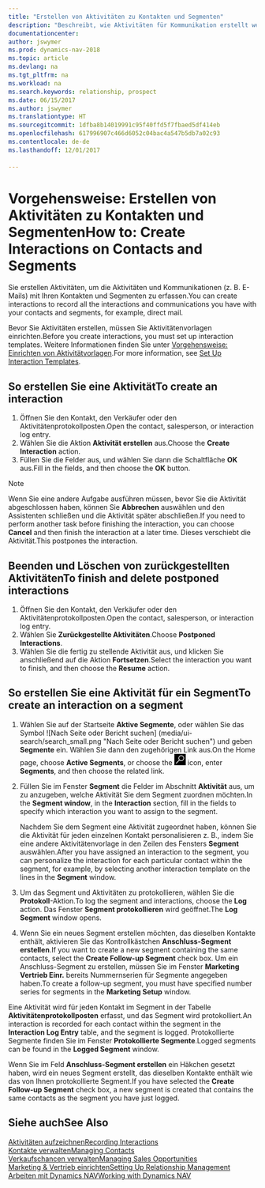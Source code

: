 ```yaml
---
title: "Erstellen von Aktivitäten zu Kontakten und Segmenten"
description: "Beschreibt, wie Aktivitäten für Kommunikation erstellt werden, die Sie mit Ihren Kontakten und Segmenten in Dynamics NAV haben, wie beispielsweise direkte E-Mail."
documentationcenter: 
author: jswymer
ms.prod: dynamics-nav-2018
ms.topic: article
ms.devlang: na
ms.tgt_pltfrm: na
ms.workload: na
ms.search.keywords: relationship, prospect
ms.date: 06/15/2017
ms.author: jswymer
ms.translationtype: HT
ms.sourcegitcommit: 1dfba8b14019991c95f40ffd5f7fbaed5df414eb
ms.openlocfilehash: 617996907c466d6052c04bac4a547b5db7a02c93
ms.contentlocale: de-de
ms.lasthandoff: 12/01/2017

---
```

# <a name="how-to-create-interactions-on-contacts-and-segments"></a><span data-ttu-id="93e54-103">Vorgehensweise: Erstellen von Aktivitäten zu Kontakten und Segmenten</span><span class="sxs-lookup"><span data-stu-id="93e54-103">How to: Create Interactions on Contacts and Segments</span></span>
<span data-ttu-id="93e54-104">Sie erstellen Aktivitäten, um die Aktivitäten und Kommunikationen (z. B. E-Mails) mit Ihren Kontakten und Segmenten zu erfassen.</span><span class="sxs-lookup"><span data-stu-id="93e54-104">You can create interactions to record all the interactions and communications you have with your contacts and segments, for example, direct mail.</span></span>

<span data-ttu-id="93e54-105">Bevor Sie Aktivitäten erstellen, müssen Sie Aktivitätenvorlagen einrichten.</span><span class="sxs-lookup"><span data-stu-id="93e54-105">Before you create interactions, you must set up interaction templates.</span></span> <span data-ttu-id="93e54-106">Weitere Informationen finden Sie unter [Vorgehensweise: Einrichten von Aktivitätvorlagen](marketing-interactions.md).</span><span class="sxs-lookup"><span data-stu-id="93e54-106">For more information, see  [Set Up Interaction Templates](marketing-interactions.md).</span></span>

## <a name="to-create-an-interaction"></a><span data-ttu-id="93e54-107">So erstellen Sie eine Aktivität</span><span class="sxs-lookup"><span data-stu-id="93e54-107">To create an interaction</span></span>
1. <span data-ttu-id="93e54-108">Öffnen Sie den Kontakt, den Verkäufer oder den Aktivitätenprotokollposten.</span><span class="sxs-lookup"><span data-stu-id="93e54-108">Open the contact, salesperson, or interaction log entry.</span></span>
2. <span data-ttu-id="93e54-109">Wählen Sie die Aktion **Aktivität erstellen** aus.</span><span class="sxs-lookup"><span data-stu-id="93e54-109">Choose the **Create Interaction** action.</span></span>
3. <span data-ttu-id="93e54-110">Füllen Sie die Felder aus, und wählen Sie dann die Schaltfläche **OK** aus.</span><span class="sxs-lookup"><span data-stu-id="93e54-110">Fill in the fields, and then choose the **OK** button.</span></span>

> [!NOTE]  
>   <span data-ttu-id="93e54-111">Wenn Sie eine andere Aufgabe ausführen müssen, bevor Sie die Aktivität abgeschlossen haben, können Sie **Abbrechen** auswählen und den Assistenten schließen und die Aktivität später abschließen.</span><span class="sxs-lookup"><span data-stu-id="93e54-111">If you need to perform another task before finishing the interaction, you can choose **Cancel** and then finish the interaction at a later time.</span></span> <span data-ttu-id="93e54-112">Dieses verschiebt die Aktivität.</span><span class="sxs-lookup"><span data-stu-id="93e54-112">This postpones the interaction.</span></span>

## <a name="to-finish-and-delete-postponed-interactions"></a><span data-ttu-id="93e54-113">Beenden und Löschen von zurückgestellten Aktivitäten</span><span class="sxs-lookup"><span data-stu-id="93e54-113">To finish and delete postponed interactions</span></span>
1. <span data-ttu-id="93e54-114">Öffnen Sie den Kontakt, den Verkäufer oder den Aktivitätenprotokollposten.</span><span class="sxs-lookup"><span data-stu-id="93e54-114">Open the contact, salesperson, or interaction log entry.</span></span>
2. <span data-ttu-id="93e54-115">Wählen Sie **Zurückgestellte Aktivitäten**.</span><span class="sxs-lookup"><span data-stu-id="93e54-115">Choose **Postponed Interactions**.</span></span>
3. <span data-ttu-id="93e54-116">Wählen Sie die fertig zu stellende Aktivität aus, und klicken Sie anschließend auf die Aktion **Fortsetzen**.</span><span class="sxs-lookup"><span data-stu-id="93e54-116">Select the interaction you want to finish, and then choose the **Resume** action.</span></span>

## <a name="to-create-an-interaction-on-a-segment"></a><span data-ttu-id="93e54-117">So erstellen Sie eine Aktivität für ein Segment</span><span class="sxs-lookup"><span data-stu-id="93e54-117">To create an interaction on a segment</span></span>
1. <span data-ttu-id="93e54-118">Wählen Sie auf der Startseite **Aktive Segmente**, oder wählen Sie  das Symbol ![Nach Seite oder Bericht suchen] (media/ui-search/search_small.png "Nach Seite oder Bericht suchen") und geben **Segmente** ein. Wählen Sie dann den zugehörigen Link aus.</span><span class="sxs-lookup"><span data-stu-id="93e54-118">On the Home page, choose **Active Segments**, or choose the ![Search for Page or Report](media/ui-search/search_small.png "Search for Page or Report icon") icon, enter **Segments**, and then choose the related link.</span></span>
2. <span data-ttu-id="93e54-119">Füllen Sie im Fenster **Segment** die Felder im Abschnitt **Aktivität** aus, um zu anzugeben, welche Aktivität Sie dem Segment zuordnen möchten.</span><span class="sxs-lookup"><span data-stu-id="93e54-119">In the **Segment window**, in the **Interaction** section, fill in the fields to specify which interaction you want to assign to the segment.</span></span>

    <span data-ttu-id="93e54-120">Nachdem Sie dem Segment eine Aktivität zugeordnet haben, können Sie die Aktivität für jeden einzelnen Kontakt personalisieren z. B., indem Sie eine andere Aktivitätenvorlage in den Zeilen des Fensters **Segment** auswählen.</span><span class="sxs-lookup"><span data-stu-id="93e54-120">After you have assigned an interaction to the segment, you can personalize the interaction for each particular contact within the segment, for example, by selecting another interaction template on the lines in the **Segment** window.</span></span>  
3. <span data-ttu-id="93e54-121">Um das Segment und Aktivitäten zu protokollieren, wählen Sie die **Protokoll**-Aktion.</span><span class="sxs-lookup"><span data-stu-id="93e54-121">To log the segment and interactions, choose the **Log** action.</span></span> <span data-ttu-id="93e54-122">Das Fenster **Segment protokollieren** wird geöffnet.</span><span class="sxs-lookup"><span data-stu-id="93e54-122">The **Log Segment** window opens.</span></span>
4. <span data-ttu-id="93e54-123">Wenn Sie ein neues Segment erstellen möchten, das dieselben Kontakte enthält, aktivieren Sie das Kontrollkästchen **Anschluss-Segment erstellen**.</span><span class="sxs-lookup"><span data-stu-id="93e54-123">If you want to create a new segment containing the same contacts, select the **Create Follow-up Segment** check box.</span></span> <span data-ttu-id="93e54-124">Um ein Anschluss-Segment zu erstellen, müssen Sie im Fenster **Marketing Vertrieb Einr.** bereits Nummernserien für Segmente angegeben haben.</span><span class="sxs-lookup"><span data-stu-id="93e54-124">To create a follow-up segment, you must have specified number series for segments in the **Marketing Setup** window.</span></span>

<span data-ttu-id="93e54-125">Eine Aktivität wird für jeden Kontakt im Segment in der Tabelle **Aktivitätenprotokollposten** erfasst, und das Segment wird protokolliert.</span><span class="sxs-lookup"><span data-stu-id="93e54-125">An interaction is recorded for each contact within the segment in the **Interaction Log Entry** table, and the segment is logged.</span></span> <span data-ttu-id="93e54-126">Protokollierte Segmente finden Sie im Fenster **Protokollierte Segmente**.</span><span class="sxs-lookup"><span data-stu-id="93e54-126">Logged segments can be found in the **Logged Segment** window.</span></span>

<span data-ttu-id="93e54-127">Wenn Sie im Feld **Anschluss-Segment erstellen** ein Häkchen gesetzt haben, wird ein neues Segment erstellt, das dieselben Kontakte enthält wie das von Ihnen protokollierte Segment.</span><span class="sxs-lookup"><span data-stu-id="93e54-127">If you have selected the **Create Follow-up Segment** check box, a new segment is created that contains the same contacts as the segment you have just logged.</span></span>

## <a name="see-also"></a><span data-ttu-id="93e54-128">Siehe auch</span><span class="sxs-lookup"><span data-stu-id="93e54-128">See Also</span></span>
[<span data-ttu-id="93e54-129">Aktivitäten aufzeichnen</span><span class="sxs-lookup"><span data-stu-id="93e54-129">Recording Interactions</span></span>](marketing-interactions.md)  
[<span data-ttu-id="93e54-130">Kontakte verwalten</span><span class="sxs-lookup"><span data-stu-id="93e54-130">Managing Contacts</span></span>](marketing-contacts.md)  
[<span data-ttu-id="93e54-131">Verkaufschancen verwalten</span><span class="sxs-lookup"><span data-stu-id="93e54-131">Managing Sales Opportunities</span></span>](marketing-manage-sales-opportunities.md)  
[<span data-ttu-id="93e54-132">Marketing & Vertrieb einrichten</span><span class="sxs-lookup"><span data-stu-id="93e54-132">Setting Up Relationship Management</span></span>](marketing-setup-marketing.md)  
[<span data-ttu-id="93e54-133">Arbeiten mit Dynamics NAV</span><span class="sxs-lookup"><span data-stu-id="93e54-133">Working with Dynamics NAV</span></span>](ui-work-product.md)

